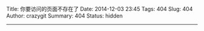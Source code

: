 Title: 你要访问的页面不存在了
Date: 2014-12-03 23:45
Tags: 404
Slug: 404
Author: crazygit
Summary: 404
Status: hidden

<hr />

<script type="text/javascript" src="http://www.qq.com/404/search_children.js"
charset="utf-8"></script>
